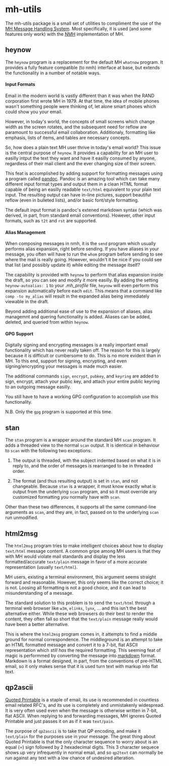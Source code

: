 mh-utils
========

The mh-utils package is a small set of utilities to compliment the use of the
[MH Message Handling System](https://wikipedia.org/wiki/MH_Message_Handling_System).
Most specifically, it is used (and some features only work) with the
[NMH](https://savannah.nongnu.org/projects/nmh/) implementation of MH.


heynow
------

The `heynow` program is a replacement for the default MH `whatnow` program.
It provides a fully feature compatible (to nmh) interface at base, but
extends the functionality in a number of notable ways.

#### Input Formats

Email in the modern world is vastly different than it was when the
RAND corporation first wrote MH in 1979.  At that time, the idea of
mobile phones wasn't something people were thinking of, let alone
smart phones which could show you your email.

However, in today's world, the concepts of small screens which change
width as the screen rotates, and the subsequent need for reflow are
paramount to successful email collaboration.  Additionaly, formatting
like emphasis, lists of items, and tables are necessary concepts.

So, how does a plain text MH user thrive in today's email world?  This
issue is the central purpose of `heynow`.  It provides a capability
for an MH user to easilly intput the text they want and have it
easilly consumed by anyone, regardless of their mail client and the
ever changing size of their screen.

This feat is accomplished by adding support for formatting messages
using a program called [pandoc](http://pandoc.org/).  Pandoc is an
amazing tool which can take many different input format types and
output them in a clean HTML format capable of being an easilly
readable `text/html` equivalent to your plain text input.  The resulting
output can have in-line pictures, support beautiful reflow (even
in bulleted lists), and/or basic font/style formatting.

The default input format is pandoc's extened markdown syntax (which
was derived, in part, from standard email conventions).  However,
other input formats, such as `t2t` and `rst` are supported.

#### Alias Management

When composing messages in nmh, it is the `send` program which usually
performs alias expansion, right before sending.  If you have aliases
in your message, you often will have to run the `whom` program before
sending to see where the mail is really going.  However, wouldn't it
be nice if you could see that list (and possibly update it) while
editing the message itself?

The capability is provided with `heynow` to perform that alias expansion
inside the draft, so you can see and modify it more easilly.  By adding
the setting `heynow-autoalias: 1` to your *.mh_profile* file, `heynow`
will even perform this expansion automatically before each `edit`.  This
means that a command like `comp -to my_alias` will result in the expanded
alias being immediately viewable in the draft.

Beyond adding additional ease of use to the expansion of aliases, alias
managemnt and quering functionality is added.  Aliases can be added,
deleted, and queried from within `heynow`.

#### GPG Support

Digitally signing and encrypting messages is a really important email
functionality which has never really taken off.  The reason for this
is largely because it is difficult or cumbersome to do.  This is no
more evident than in MH.  To this end, support for signing, encrypting,
and even signing/encrypting your messages is made much easier.

The additional commands `sign`, `encrypt`, `pubkey`, and `keyring` are
added to sign, encrypt, attach your public key, and attach your entire
public keyring to an outgoing message easilly.

You still have to have a working GPG configuration to accomplish use
this functionality.

N.B. Only the `gpg` program is supported at this time.

stan
----

The `stan` program is a wrapper around the standard MH `scan` program.  It
adds a threaded view to the normal `scan` output.  It is identical in
behaviour to `scan` with the following two exceptions:

  1. The output is threaded, with the subject indented based on what it
     is in reply to, and the order of messages is rearranged to be in
	threaded order.

  2. The format (and thus resulting output) is set in `stan`, and not
     changeable.  Because `stan` is a wrapper, it must know exactly what
	is output from the underlying `scan` program, and so it must override
	any customized formatting you normally have with `scan`.

Other than these two differences, it supports all the same command-line
arguments as `scan`, and they are, in fact, passed on to the underlying
`scan` run unmodified.


html2msg
--------

The `html2msg` program tries to make intelligent choices about how to
display `text/html` message content.  A common gripe among MH users is
that they with MH would violate mail standards and display the less
formatted/accurate `text/plain` message in favor of a more accurate
representation (usually `text/html`).

MH users, existing a terminal environment, this argument seems straight 
forward and reasonable.  However, this only seems like the correct
choice; it is not.  Loosing all formatting is not a good choice, and it
can lead to misunderstanding of a message.

The standard solution to this problem is to send the `text/html` through
a terminal web browser like `w3m`, `elinks`, `lynx`, ... and this isn't
the best alternative either.  While these web browsers do their best
to render the content, they often fall so short that the `text/plain`
message really would have been a better alternative.

This is where the `html2msg` program comes in, it attempts to find a
middle ground for normal correspondence.  The middleground is an
attempt to take an HTML formatted message and convert it to a 7-bit,
flat ASCII representation which *still has* the required formatting.
This seeming feat of magic is performmed by converting the message
into [markdown](https://en.wikipedia.org/wiki/Markdown) format.  Markdown
is a format designed, in part, from the conventions of pre-HTML email, so
it only makes sense that it is used turn text with markup into flat
text.


qp2ascii
--------

[Quoted Printable](https://en.wikipedia.org/wiki/Quoted-printable)
is a staple of email, its use is recommended in countless email related
RFC's, and its use is completely and unmistakenly widespread.  It is
very often used even when the message is otherwise written in 7-bit,
flat ASCII.  When replying to and forwarding messages, MH ignores
Quoted Printable and just passes it on as if it was `text/pain`.

The purpose of `qp2ascii` is to take that QP encoding, and make it
`text/plain` for the purposes use in your message.  The great thing
about Quoted Printable is that the only character sequence to worry
about is an equal (=) sign followed by 2 hexadecimal digits.  This
3 character sequece shows up very infrequently in normal email, and
so `qp2text` can normally be run against any text with a low chance
of undesired alteration.

